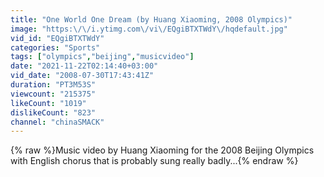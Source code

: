 ```yaml
---
title: "One World One Dream (by Huang Xiaoming, 2008 Olympics)"
image: "https:\/\/i.ytimg.com\/vi\/EQgiBTXTWdY\/hqdefault.jpg"
vid_id: "EQgiBTXTWdY"
categories: "Sports"
tags: ["olympics","beijing","musicvideo"]
date: "2021-11-22T02:14:40+03:00"
vid_date: "2008-07-30T17:43:41Z"
duration: "PT3M53S"
viewcount: "215375"
likeCount: "1019"
dislikeCount: "823"
channel: "chinaSMACK"
---
```

{% raw %}Music video by Huang Xiaoming for the 2008 Beijing Olympics with English chorus that is probably sung really badly...{% endraw %}
